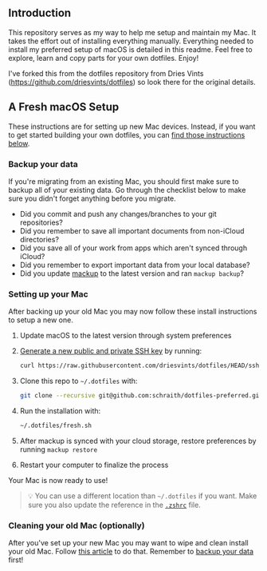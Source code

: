 ## Introduction

This repository serves as my way to help me setup and maintain my Mac. It takes the effort out of installing everything manually. Everything needed to install my preferred setup of macOS is detailed in this readme. Feel free to explore, learn and copy parts for your own dotfiles. Enjoy!

I've forked this from the dotfiles repository from Dries Vints (https://github.com/driesvints/dotfiles) so look there for the original details.

## A Fresh macOS Setup

These instructions are for setting up new Mac devices. Instead, if you want to get started building your own dotfiles, you can [find those instructions below](#your-own-dotfiles).

### Backup your data

If you're migrating from an existing Mac, you should first make sure to backup all of your existing data. Go through the checklist below to make sure you didn't forget anything before you migrate.

- Did you commit and push any changes/branches to your git repositories?
- Did you remember to save all important documents from non-iCloud directories?
- Did you save all of your work from apps which aren't synced through iCloud?
- Did you remember to export important data from your local database?
- Did you update [mackup](https://github.com/lra/mackup) to the latest version and ran `mackup backup`?

### Setting up your Mac

After backing up your old Mac you may now follow these install instructions to setup a new one.

1. Update macOS to the latest version through system preferences
2. [Generate a new public and private SSH key](https://docs.github.com/en/github/authenticating-to-github/generating-a-new-ssh-key-and-adding-it-to-the-ssh-agent) by running:

   ```zsh
   curl https://raw.githubusercontent.com/driesvints/dotfiles/HEAD/ssh.sh | sh -s "<your-email-address>"
   ```

3. Clone this repo to `~/.dotfiles` with:

    ```zsh
    git clone --recursive git@github.com:schraith/dotfiles-preferred.git ~/.dotfiles
    ```

4. Run the installation with:

    ```zsh
    ~/.dotfiles/fresh.sh
    ```

5. After mackup is synced with your cloud storage, restore preferences by running `mackup restore`
6. Restart your computer to finalize the process

Your Mac is now ready to use!

> 💡 You can use a different location than `~/.dotfiles` if you want. Make sure you also update the reference in the [`.zshrc`](./.zshrc#L2) file.

### Cleaning your old Mac (optionally)

After you've set up your new Mac you may want to wipe and clean install your old Mac. Follow [this article](https://support.apple.com/guide/mac-help/erase-and-reinstall-macos-mh27903/mac) to do that. Remember to [backup your data](#backup-your-data) first!
